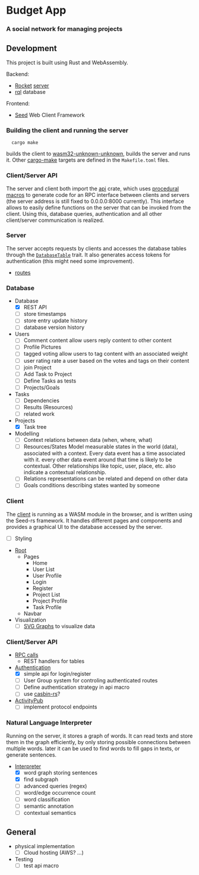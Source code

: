 # Budget App
### A social network for managing projects

## Development

This project is built using Rust and WebAssembly.

Backend:
- [Rocket](https://rocket.rs/) [server](server/)
- [rql](https://github.com/kaikalii/rql) database

Frontend:
- [Seed](https://seed-rs.org/) Web Client Framework

### Building the client and running the server
```
  cargo make
```

builds the client to [wasm32-unknown-unknown](https://rustwasm.github.io/book/),
builds the server and runs it. Other [cargo-make](https://github.com/sagiegurari/cargo-make) targets
are defined in the `Makefile.toml` files.

### Client/Server API
The server and client both import the [api](api) crate, which uses
[procedural macros](https://doc.rust-lang.org/reference/procedural-macros.html)
to generate code for an RPC interface between clients and servers (the server
address is still fixed to 0.0.0.0:8000 currently). This interface allows to
easily define functions on the server that can be invoked from the client. Using
this, database queries, authentication and all other client/server communication
is realized.

### Server

The server accepts requests by clients and accesses the database tables
through the [`DatabaseTable`](https://github.com/mankinskin/database-table/blob/master/src/table.rs) trait. It also generates access tokens for
authentication (this might need some improvement).

- [routes](server/src/main.rs)

### Database
- Database
  - [x] REST API
  - [ ] store timestamps
  - [ ] store entry update history
  - [ ] database version history
- Users
  - [ ] Comment content
    allow users reply content to other content
  - [ ] Profile Pictures
  - [ ] tagged voting 
    allow users to tag content with an associated weight
  - [ ] user rating
    rate a user based on the votes and tags on their content
  - [ ] join Project
  - [ ] Add Task to Project
  - [ ] Define Tasks as tests
  - [ ] Projects/Goals
- Tasks
  - [ ] Dependencies
  - [ ] Results (Resources)
  - [ ] related work
- Projects
  - [x] Task tree
- Modelling
  - [ ] Context
    relations between data (when, where, what)
  - [ ] Resources/States
    Model measurable states in the world (data), associated with a context.
    Every data event has a time associated with it. every other data event
    around that time is likely to be contextual. Other relationships like topic,
    user, place, etc. also indicate a contextual relationship.
  - [ ] Relations
    representations can be related and depend on other data 
  - [ ] Goals
    conditions describing states wanted by someone

### Client

The [client](client) is running as a WASM module in the browser, and is written using the
Seed-rs framework. It handles different pages and components and provides a
graphical UI to the database accessed by the server.

- [ ] Styling
- [Root](client/src/root.rs)
  - Pages
    - Home
    - User List
    - User Profile
    - Login
    - Register
    - Project List
    - Project Profile
    - Task Profile
  - Navbar
- Visualization
  - [ ] [SVG Graphs](https://cetra3.github.io/blog/drawing-svg-graphs-rust/) to visualize data

### Client/Server API
  - [RPC calls](api/src/lib.rs)
    - REST handlers for tables
  - [Authentication](api/src/auth.rs)
    - [x] simple api for login/register
    - [ ] User Group system for controling authenticated routes
    - [ ] Define authentication strategy in api macro
    - [ ] use [casbin-rs](https://github.com/casbin/casbin-rs)?
  - [ActivityPub](https://www.w3.org/TR/activitypub/)
    - [ ] implement protocol endpoints

### Natural Language Interpreter
Running on the server, it stores a graph of words. It can read texts and store
them in the graph efficiently, by only storing possible connections between
multiple words. later it can be used to find words to fill gaps in texts, or
generate sentences.

- [Interpreter](interpreter)
  - [x] word graph storing sentences
  - [x] find subgraph
  - [ ] advanced queries (regex)
  - [ ] word/edge occurrence count
  - [ ] word classification
  - [ ] semantic annotation
  - [ ] contextual semantics

## General
- physical implementation
  - [ ] Cloud hosting (AWS? ...)
- Testing
  - [ ] test api macro
